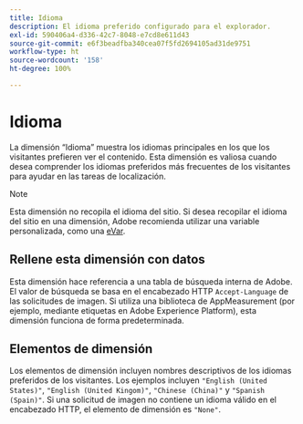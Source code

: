 ```yaml
---
title: Idioma
description: El idioma preferido configurado para el explorador.
exl-id: 590406a4-d336-42c7-8048-e7cd8e611d43
source-git-commit: e6f3beadfba340cea07f5fd2694105ad31de9751
workflow-type: ht
source-wordcount: '158'
ht-degree: 100%

---
```


# Idioma

La dimensión “Idioma” muestra los idiomas principales en los que los visitantes prefieren ver el contenido. Esta dimensión es valiosa cuando desea comprender los idiomas preferidos más frecuentes de los visitantes para ayudar en las tareas de localización.

>[!NOTE]
>
>Esta dimensión no recopila el idioma del sitio. Si desea recopilar el idioma del sitio en una dimensión, Adobe recomienda utilizar una variable personalizada, como una [eVar](evar.md).

## Rellene esta dimensión con datos

Esta dimensión hace referencia a una tabla de búsqueda interna de Adobe. El valor de búsqueda se basa en el encabezado HTTP `Accept-Language` de las solicitudes de imagen. Si utiliza una biblioteca de AppMeasurement (por ejemplo, mediante etiquetas en Adobe Experience Platform), esta dimensión funciona de forma predeterminada.

## Elementos de dimensión

Los elementos de dimensión incluyen nombres descriptivos de los idiomas preferidos de los visitantes. Los ejemplos incluyen `"English (United States)"`, `"English (United Kingom)"`, `"Chinese (China)"` y `"Spanish (Spain)"`. Si una solicitud de imagen no contiene un idioma válido en el encabezado HTTP, el elemento de dimensión es `"None"`.
